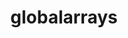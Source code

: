 ---
title: "globalarrays"
layout: cache
categories: [package, develop-2023-08-13]
meta: {"versions": ["5.8.2"], "compilers": ["gcc@=11.1.0", "oneapi@=2023.2.0"], "oss": ["ubuntu20.04"], "platforms": ["linux"], "targets": ["ppc64le", "x86_64", "x86_64_v3"], "stacks": ["e4s", "e4s-oneapi", "e4s-power", "root"], "num_specs": 3, "num_specs_by_stack": {"e4s-power": 1, "root": 3, "e4s-oneapi": 1, "e4s": 1}}
spec_details: [{"hash": "ibxt5ttlypi4jdoosov2pbi22jqfhqdn", "compiler": "gcc@=11.1.0", "versions": ["5.8.2"], "os": "ubuntu20.04", "platform": "linux", "target": "ppc64le", "variants": ["armci=mpi-ts", "build_system=autotools", "~scalapack"], "stacks": ["e4s-power", "root"], "size": "-", "tarball": "https://binaries.spack.io/releases/develop-2023-08-13/build_cache/linux-ubuntu20.04-ppc64le/gcc-11.1.0/globalarrays-5.8.2/linux-ubuntu20.04-ppc64le-gcc-11.1.0-globalarrays-5.8.2-ibxt5ttlypi4jdoosov2pbi22jqfhqdn.spack"}, {"hash": "ybcrpz6wwumiu6ppykon25qegke3x4sl", "compiler": "oneapi@=2023.2.0", "versions": ["5.8.2"], "os": "ubuntu20.04", "platform": "linux", "target": "x86_64", "variants": ["armci=mpi-ts", "build_system=autotools", "~scalapack"], "stacks": ["root", "e4s-oneapi"], "size": "-", "tarball": "https://binaries.spack.io/releases/develop-2023-08-13/build_cache/linux-ubuntu20.04-x86_64/oneapi-2023.2.0/globalarrays-5.8.2/linux-ubuntu20.04-x86_64-oneapi-2023.2.0-globalarrays-5.8.2-ybcrpz6wwumiu6ppykon25qegke3x4sl.spack"}, {"hash": "ed6fxpq7ghgcxtaiby4varaeimnehdvc", "compiler": "gcc@=11.1.0", "versions": ["5.8.2"], "os": "ubuntu20.04", "platform": "linux", "target": "x86_64_v3", "variants": ["armci=mpi-ts", "build_system=autotools", "~scalapack"], "stacks": ["root", "e4s"], "size": "-", "tarball": "https://binaries.spack.io/releases/develop-2023-08-13/build_cache/linux-ubuntu20.04-x86_64_v3/gcc-11.1.0/globalarrays-5.8.2/linux-ubuntu20.04-x86_64_v3-gcc-11.1.0-globalarrays-5.8.2-ed6fxpq7ghgcxtaiby4varaeimnehdvc.spack"}]
---